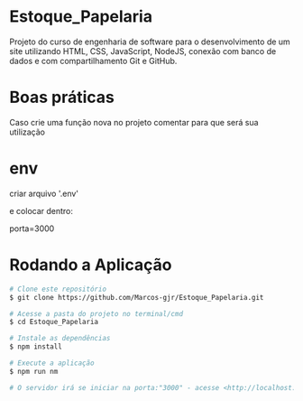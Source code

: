 # Estoque_Papelaria

Projeto do curso de engenharia de software para o desenvolvimento de um site utilizando HTML, CSS, JavaScript, NodeJS, conexão com banco de dados e com compartilhamento Git e GitHub.

# Boas práticas

Caso crie uma função nova no projeto comentar para que será sua utilização 
# env

criar arquivo '.env'

e colocar dentro:

porta=3000

# Rodando a Aplicação 

```bash
# Clone este repositório
$ git clone https://github.com/Marcos-gjr/Estoque_Papelaria.git

# Acesse a pasta do projeto no terminal/cmd 
$ cd Estoque_Papelaria

# Instale as dependências
$ npm install

# Execute a aplicação
$ npm run nm

# O servidor irá se iniciar na porta:"3000" - acesse <http://localhost:3000>
```
